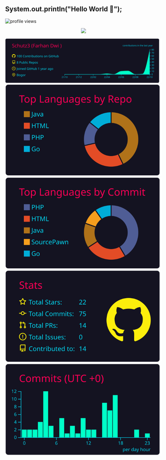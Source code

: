 ## System.out.println("Hello World 👋");
![profile views](https://komarev.com/ghpvc/?username=Schutz3)

<div align="center">
	<img src="https://file.farhand.tech/public/ttej6.gif">
</div>

[![](https://raw.githubusercontent.com/Schutz3/Schutz3/master/profile-summary-card-output/2077/0-profile-details.svg)](https://github.com/vn7n24fzkq/github-profile-summary-cards)
[![](https://raw.githubusercontent.com/Schutz3/Schutz3/master/profile-summary-card-output/2077/1-repos-per-language.svg)](https://github.com/vn7n24fzkq/github-profile-summary-cards) [![](https://raw.githubusercontent.com/Schutz3/Schutz3/master/profile-summary-card-output/2077/2-most-commit-language.svg)](https://github.com/vn7n24fzkq/github-profile-summary-cards)
[![](https://raw.githubusercontent.com/Schutz3/Schutz3/master/profile-summary-card-output/2077/3-stats.svg)](https://github.com/vn7n24fzkq/github-profile-summary-cards) [![](https://raw.githubusercontent.com/Schutz3/Schutz3/master/profile-summary-card-output/2077/4-productive-time.svg)](https://github.com/vn7n24fzkq/github-profile-summary-cards)



